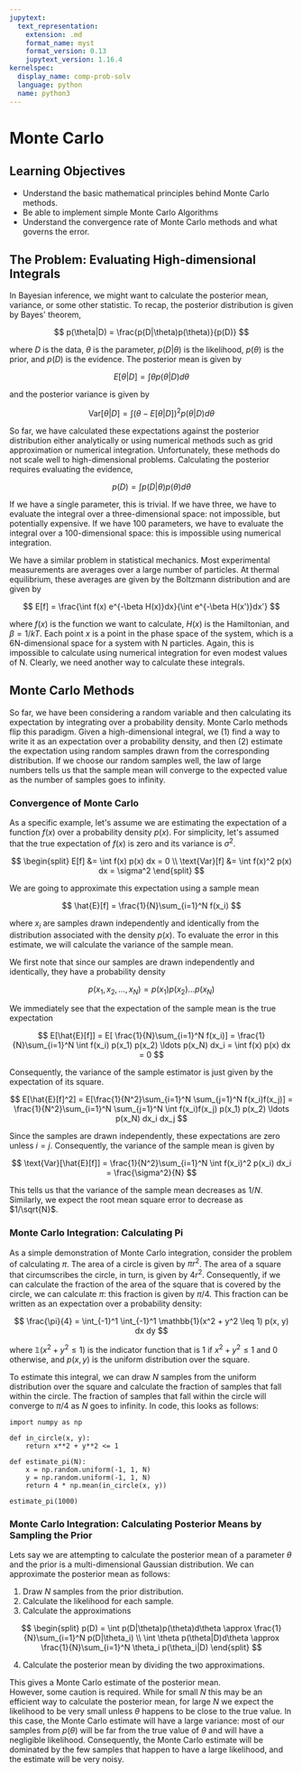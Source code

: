 ```yaml
---
jupytext:
  text_representation:
    extension: .md
    format_name: myst
    format_version: 0.13
    jupytext_version: 1.16.4
kernelspec:
  display_name: comp-prob-solv
  language: python
  name: python3
---
```


# Monte Carlo

## Learning Objectives

- Understand the basic mathematical principles behind Monte Carlo methods.
- Be able to implement simple Monte Carlo Algorithms
- Understand the convergence rate of Monte Carlo methods and what governs the error.

## The Problem: Evaluating High-dimensional Integrals

In Bayesian inference, we might want to calculate the posterior mean, variance, or some other statistic.
To recap, the posterior distribution is given by Bayes' theorem,

$$
p(\theta|D) = \frac{p(D|\theta)p(\theta)}{p(D)}
$$

where $D$ is the data, $\theta$ is the parameter, $p(D|\theta)$ is the likelihood, $p(\theta)$ is the prior, and $p(D)$ is the evidence.
The posterior mean is given by

$$
E[\theta|D] = \int \theta p(\theta|D)d\theta
$$

and the posterior variance is given by

$$
\text{Var}[\theta|D] = \int (\theta - E[\theta|D])^2 p(\theta|D)d\theta
$$

So far, we have calculated these expectations against the posterior distribution either analytically or 
using numerical methods such as grid approximation or numerical integration.
Unfortunately, these methods do not scale well to high-dimensional problems.
Calculating the posterior requires evaluating the evidence,

$$
p(D) = \int p(D|\theta)p(\theta)d\theta
$$

If we have a single parameter, this is trivial.  If we have three, we have to evaluate the integral over a three-dimensional space: not impossible, but potentially expensive.
If we have 100 parameters, we have to evaluate the integral over a 100-dimensional space: this is impossible using numerical integration.

We have a similar problem in statistical mechanics.
Most experimental measurements are averages over a large number of particles.
At thermal equilibrium, these averages are given by the Boltzmann distribution and are given by

$$
  E[f] = \frac{\int f(x) e^{-\beta H(x)}dx}{\int e^{-\beta H(x')}dx'}
$$

where $f(x)$ is the function we want to calculate, $H(x)$ is the Hamiltonian, and $\beta = 1/kT$.
Each point $x$ is a point in the phase space of the system, which is a 6N-dimensional space for a system with N particles.
Again, this is impossible to calculate using numerical integration for even modest values of N.
Clearly, we need another way to calculate these integrals.

## Monte Carlo Methods

So far, we have been considering a random variable and then calculating its expectation by integrating over a probability density.
Monte Carlo methods flip this paradigm.  Given a high-dimensional integral, we (1) find a way to write it as an expectation over a probability density, and then (2) estimate the expectation using random samples drawn from the corresponding distribution.
If we choose our random samples well, the law of large numbers tells us that the sample mean will converge to the expected value as the number of samples goes to infinity.

### Convergence of Monte Carlo

As a specific example, let's assume we are estimating the expectation of a function $f(x)$ over a probability density $p(x)$.
For simplicity, let's assumed that the true expectation of $f(x)$ is zero and its variance is $\sigma^2$.

$$
\begin{split}
E[f] &= \int f(x) p(x) dx  = 0 \\
\text{Var}[f] &= \int f(x)^2 p(x) dx = \sigma^2
\end{split}
$$

We are going to approximate this expectation using a sample mean

$$
\hat{E}[f] = \frac{1}{N}\sum_{i=1}^N f(x_i)
$$

where $x_i$ are samples drawn independently and identically from the distribution associated with the density $p(x)$.  To evaluate 
the error in this estimate, we will calculate the variance of the sample mean.

We first note that since our samples are drawn independently and identically, they have a probability density

$$
p(x_1, x_2, \ldots, x_N) = p(x_1)p(x_2)\ldots p(x_N)
$$

We immediately see that the expectation of the sample mean is the true expectation

$$
E[\hat{E}[f]] = E[ \frac{1}{N}\sum_{i=1}^N f(x_i)] = \frac{1}{N}\sum_{i=1}^N \int f(x_i) p(x_1) p(x_2) \ldots p(x_N) dx_i = \int f(x) p(x) dx = 0
$$

Consequently, the variance of the sample estimator is just given by the expectation of its square.

$$
E[\hat{E}[f]^2] = E[\frac{1}{N^2}\sum_{i=1}^N \sum_{j=1}^N f(x_i)f(x_j)] = \frac{1}{N^2}\sum_{i=1}^N \sum_{j=1}^N \int f(x_i)f(x_j) p(x_1) p(x_2) \ldots p(x_N) dx_i dx_j
$$

Since the samples are drawn independently, these expectations are zero unless $i = j$.  Consequently, the variance of the sample mean is given by

$$
\text{Var}[\hat{E}[f]] = \frac{1}{N^2}\sum_{i=1}^N \int f(x_i)^2 p(x_i) dx_i = \frac{\sigma^2}{N}
$$

This tells us that the variance of the sample mean decreases as $1/N$.  Similarly, we expect the root mean square error to decrease as $1/\sqrt{N}$.


### Monte Carlo Integration: Calculating Pi

As a simple demonstration of Monte Carlo integration, consider the problem of calculating $\pi$.
The area of a circle is given by $\pi r^2$.
The area of a square that circumscribes the circle, in turn, is given by $4r^2$.
Consequently, if we can calculate the fraction of the area of the square that is covered by the circle, we can calculate $\pi$: this fraction is given by $\pi/4$.
This fraction can be written as an expectation over a probability density:

$$
\frac{\pi}{4} = \int_{-1}^1 \int_{-1}^1 \mathbb{1}(x^2 + y^2 \leq 1) p(x, y) dx dy
$$

where $\mathbb{1}(x^2 + y^2 \leq 1)$ is the indicator function that is 1 if $x^2 + y^2 \leq 1$ and 0 otherwise,
and $p(x, y)$ is the uniform distribution over the square.

To estimate this integral, we can draw $N$ samples from the uniform distribution over the square and calculate the fraction of samples that fall within the circle.
The fraction of samples that fall within the circle will converge to $\pi/4$ as $N$ goes to infinity.  In code, this looks as follows:

```{python}
import numpy as np

def in_circle(x, y):
    return x**2 + y**2 <= 1

def estimate_pi(N):
    x = np.random.uniform(-1, 1, N)
    y = np.random.uniform(-1, 1, N)
    return 4 * np.mean(in_circle(x, y))

estimate_pi(1000)
```

### Monte Carlo Integration: Calculating Posterior Means by Sampling the Prior

Lets say we are attempting to calculate the posterior mean of a parameter $\theta$ and the prior is a multi-dimensional Gaussian distribution.
We can approximate the posterior mean as follows:
 
1. Draw $N$ samples from the prior distribution.
2. Calculate the likelihood for each sample.
3. Calculate the approximations

$$
\begin{split}
p(D) = \int p(D|\theta)p(\theta)d\theta \approx \frac{1}{N}\sum_{i=1}^N p(D|\theta_i) \\
\int \theta p(\theta|D)d\theta \approx \frac{1}{N}\sum_{i=1}^N \theta_i p(\theta_i|D)
\end{split}
$$

4. Calculate the posterior mean by dividing the two approximations.

This gives a Monte Carlo estimate of the posterior mean.  
However, some caution is required.  While for small $N$ this may be an efficient way to calculate the posterior mean, for large $N$ we expect the likelihood to be very small unless $\theta$ happens to be close to the true value.
In this case, the Monte Carlo estimate will have a large variance: most of our samples from $p(\theta)$ will be far from the true value of $\theta$ and will have a negligible likelihood.  Consequently, the Monte Carlo estimate will be dominated by the few samples that happen to have a large likelihood, and the estimate will be very noisy.